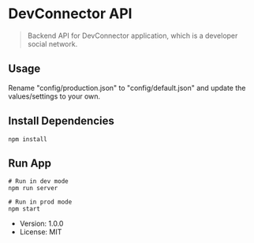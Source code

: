 # DevConnector API

> Backend API for DevConnector application, which is a developer social network.

## Usage

Rename "config/production.json" to "config/default.json" and update the values/settings to
your own.

## Install Dependencies
```
npm install
```

## Run App
```
# Run in dev mode
npm run server

# Run in prod mode
npm start
```

- Version: 1.0.0
- License: MIT
